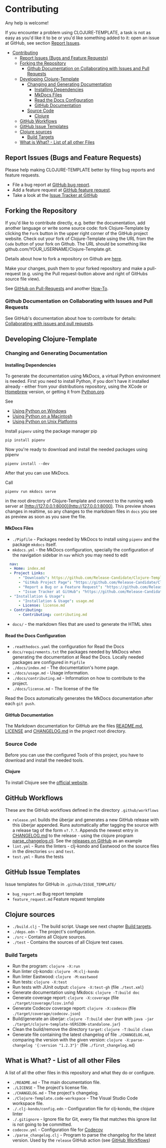 # Contributing

Any help is welcome!

If you encounter a problem using CLOJURE-TEMPLATE, a task is not as easy as you'd like it to be or you'd like something added to it: open an issue at GitHub, see section [Report Issues](#report-issues-bugs-and-feature-requests).

- [Contributing](#contributing)
  - [Report Issues (Bugs and Feature Requests)](#report-issues-bugs-and-feature-requests)
  - [Forking the Repository](#forking-the-repository)
    - [Github Documentation on Collaborating with Issues and Pull Requests](#github-documentation-on-collaborating-with-issues-and-pull-requests)
  - [Developing Clojure-Template](#developing-clojure-template)
    - [Changing and Generating Documentation](#changing-and-generating-documentation)
      - [Installing Dependencies](#installing-dependencies)
      - [MkDocs Files](#mkdocs-files)
      - [Read the Docs Configuration](#read-the-docs-configuration)
      - [GitHub Documentation](#github-documentation)
    - [Source Code](#source-code)
      - [Clojure](#clojure)
  - [GitHub Workflows](#github-workflows)
  - [GitHub Issue Templates](#github-issue-templates)
  - [Clojure sources](#clojure-sources)
    - [Build Targets](#build-targets)
  - [What is What? - List of all other Files](#what-is-what---list-of-all-other-files)

## Report Issues (Bugs and Feature Requests)

Please help making CLOJURE-TEMPLATE better by filing bug reports and feature requests.

- File a bug report at [GitHub bug report](https://github.com/Release-Candidate/Clojure-Template/issues/new?assignees=&labels=&template=bug_report.md&title=).
- Add a feature request at [GitHub feature request](https://github.com/Release-Candidate/Clojure-Template/issues/new?assignees=&labels=&template=feature_request.md&title=).
- Take a look at the [Issue Tracker at GitHub](https://github.com/Release-Candidate/Clojure-Template/issues)

## Forking the Repository

If you'd like to contribute directly, e.g. better the documentation, add another language or write some source code: fork Clojure-Template by clicking the `Fork` button in the upper right corner of the GitHub project website. Check out your fork of Clojure-Template using the URL from the `Code` button of your fork on Github. The URL should be something like github.com/YOUR_USERNAME/Clojure-Template.git.

Details about how to fork a repository on Github are [here](https://docs.github.com/en/github/getting-started-with-github/fork-a-repo).

Make your changes, push them to your forked repository and make a pull-request (e.g. using the Pull request-button above and right of GitHubs source file view).

See [GitHub on Pull-Requests](https://docs.github.com/en/github/collaborating-with-issues-and-pull-requests/proposing-changes-to-your-work-with-pull-requests) and another [How-To](https://github.com/MarcDiethelm/contributing/blob/master/README.md).

### Github Documentation on Collaborating with Issues and Pull Requests

See GitHub's documentation about how to contribute for details: [Collaborating with issues and pull requests](https://docs.github.com/en/github/collaborating-with-issues-and-pull-requests).

## Developing Clojure-Template

### Changing and Generating Documentation

#### Installing Dependencies

To generate the documentation using MkDocs, a virtual Python environment is needed. First you need to install Python, if you don't have it installed already - either from your distributions repository, using the XCode or [Homebrew](https://brew.sh/) version, or getting it from [Python.org](https://www.python.org/downloads/).

See

- [Using Python on Windows](https://docs.python.org/3/using/windows.html)
- [Using Python on a Macintosh](https://docs.python.org/3/using/mac.html)
- [Using Python on Unix Platforms](https://docs.python.org/3/using/unix.html)

Install `pipenv` using the package manager pip

```shell
pip install pipenv
```

Now you're ready to download and install the needed packages using pipenv

```shell
pipenv install --dev
```

After that you can use MkDocs.

Call

```shell
pipenv run mkdocs serve
```

in the root directory of Clojure-Template and connect to the running web server at [http://127.0.0.1:8000](http://127.0.0.1:8000).
This preview shows changes in realtime, so any changes to the markdown files in `docs` you see as preview as soon as you save the file.

#### MkDocs Files

- `./Pipfile` - Packages needed by MkDocs to install using `pipenv` and the package `mkdocs` itself.
- `mkdocs.yml` - the MkDocs configuration, specially the configuration of the navigation sidebar in `nav` which you may need to edit

```yml
  nav:
  - Home: index.md
  - Project Links:
      - "Downloads": https://github.com/Release-Candidate/Clojure-Template/releases/latest
      - "GitHub Project Page": "https://github.com/Release-Candidate/Clojure-Template"
      - "Report a Bug or a Feature Request": "https://github.com/Release-Candidate/Clojure-Template/issues/new/choose"
      - "Issue Tracker at GitHub": "https://github.com/Release-Candidate/Clojure-Template/issues"
  - "Installation & Usage":
      - "Installation & Usage": usage.md
      - License: license.md
  - Contributing:
      - Contributing: contributing.md
```

- `docs/` - the markdown files that are used to generate the
   HTML sites

#### Read the Docs Configuration

- `.readthedocs.yaml` the configuration for Read the Docs
- `docs/requirements.txt` the packages needed by MkDocs
   when generating the documentation at Read the Docs.
   Locally needed packages are configured in `Pipfile`
- `./docs/index.md` - The documentation's home page.
- `./docs/usage.md` - Usage information.
- `./docs/contributing.md` - Information on how to contribute to the project.
- `./docs/license.md` - The license of the file

Read the Docs automatically generates the MkDocs documentation after each `git push`.

#### GitHub Documentation

The Markdown documentation for GitHub are the files [README.md](https://github.com/Release-Candidate/Clojure-Template/blob/main/README.md), [LICENSE](https://github.com/Release-Candidate/Clojure-Template/blob/main/LICENSE) and [CHANGELOG.md](https://github.com/Release-Candidate/Clojure-Template/blob/main/CHANGELOG.md) in the project root directory.

### Source Code

Before you can use the configured Tools of this project, you have to download and install the needed tools.

#### Clojure

To install Clojure see the [official website](https://clojure.org/guides/install_clojure).

## GitHub Workflows

These are the GitHub workflows defined in the directory `.github/workflows`

- `release.yml` builds the überjar and
  generates a new GitHub release with this überjar appended. Runs automatically after tagging
  the source with a release tag of the form `v?.?.?`. Appends the newest entry in [CHANGELOG.md](https://github.com/Release-Candidate/Clojure-Template/blob/main/CHANGELOG.md) to the release - using the clojure program [parse_changelog.clj](https://github.com/Release-Candidate/Clojure-Template/blob/main/parse_changelog.clj).
  See the [releases on GitHub](https://github.com/Release-Candidate/Clojure-Template/releases) as an example
- `lint.yml` - Runs the linters - clj-kondo and Eastwood on the source files in the directories `src` and `test`.
- `test.yml` - Runs the tests

## GitHub Issue Templates

Issue templates for GitHub in `.github/ISSUE_TEMPLATE/`

- `bug_report.md` Bug report template
- `feature_request.md` Feature request template

## Clojure sources

- `./build.clj` - The build script. Usage see next chapter [Build targets](#build-targets).
- `./deps.edn` - The project's configuration.
- `./src` - Contains all Clojure sources.
- `./test` - Contains the sources of all Clojure test cases.

### Build Targets

- Run the program: `clojure -X:run`
- Run linter clj-kondo: `clojure -M:clj-kondo`
- Run linter Eastwood: `clojure -M:eastwood`
- Run tests: `clojure -X:test`
- Run tests with JUnit output: `clojure -X:test-gh` (file `./test.xml`)
- Generate documentation using Mkdocs: `clojure -T:build doc`
- Generate coverage report: `clojure -X:coverage` (file `./target/coverage/lcov.info`)
- Generate Codecov coverage report: `clojure -X:codecov` (file `./target/coverage/codecov.json`)
- Build/generate an überjar: `clojure -T:build uber` (run with `java -jar ./target/clojure-template-VERSION-standalone.jar`)
- Clean the build/remove the directory `target`: `clojure -T:build clean`
- Generate file containing the latest changelog of file `./CHANGELOG.md`, comparing the version with the given version: `clojure -X:parse-changelog '{:version "1.2.3"}'` (file `./first_changelog.md`)

## What is What? - List of all other Files

A list of all the other files in this repository and what they do or configure.

- `./README.md` - The main documentation file.
- `./LICENSE` - The project's license file.
- `./CHANGELOG.md` - The project's changelog.
- `./Clojure-Template.code-workspace` - The Visual Studio Code workspace file.
- `./.clj-kondo/config.edn` - Configuration file for clj-kondo, the clojure linter
- `./.gitignore` - Ignore file for Git, every file that matches this ignore list is not going to be committed.
- `codecov.yml` - Configuration file for [Codecov](https://app.codecov.io/gh/Release-Candidate/Clojure-Template)
- `./parse_changelog.clj` - Program to parse the changelog for the latest version. Used by the `release` GitHub action (see [GitHub Workflows](#github-workflows))
